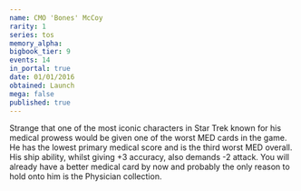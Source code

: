 ```yaml
---
name: CMO 'Bones' McCoy
rarity: 1
series: tos
memory_alpha:
bigbook_tier: 9
events: 14
in_portal: true
date: 01/01/2016
obtained: Launch
mega: false
published: true
---
```


Strange that one of the most iconic characters in Star Trek known for his medical prowess would be given one of the worst MED cards in the game. He has the lowest primary medical score and is the third worst MED overall. His ship ability, whilst giving +3 accuracy, also demands -2 attack. You will already have a better medical card by now and probably the only reason to hold onto him is the Physician collection.
